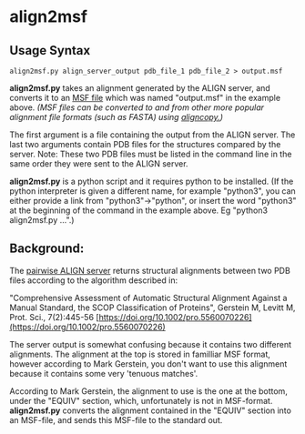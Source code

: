 align2msf
=========


## Usage Syntax

```
align2msf.py align_server_output pdb_file_1 pdb_file_2 > output.msf
```

**align2msf.py** takes an alignment generated
by the ALIGN server, and converts it to an
[MSF file](http://rothlab.ucdavis.edu/genhelp/chapter_2_using_sequences.html#_Specifying_RSF_Files)
which was named "output.msf" in the example above.
*(MSF files can be converted to and from other
 more popular alignment file formats (such as FASTA) using
[aligncopy.](http://emboss.sourceforge.net/apps/cvs/emboss/apps/aligncopy.html))*

The first argument is a file containing the output from the ALIGN server.
The last two arguments contain PDB files for the structures
compared by the server.  Note: These two PDB files must be
listed in the command line in the same order they were sent
to the ALIGN server.

**align2msf.py** is a python script and it requires python to be installed.
(If the python interpreter is given a different name, for example "python3",
you can either provide a link from "python3"->"python", or insert the word
"python3" at the beginning of the command in the example above.
Eg "python3 align2msf.py ...".)


## Background:

The [pairwise ALIGN server](http://molmovdb.mbb.yale.edu/align)
returns structural alignments between two PDB files according to the
algorithm described in:

"Comprehensive Assessment of Automatic Structural Alignment Against a Manual Standard, the SCOP Classification of Proteins", Gerstein M, Levitt M, Prot. Sci., 7(2):445-56
[https://doi.org/10.1002/pro.5560070226](https://doi.org/10.1002/pro.5560070226)

The server output is somewhat confusing because it contains two
different alignments.  The alignment at the top is stored in familliar
MSF format, however according to Mark Gerstein, you don't want to
use this alignment because it contains some very 'tenuous matches'.

According to Mark Gerstein, the alignment to use is the one
at the bottom, under the "EQUIV" section, which, unfortunately
is not in MSF-format.  **align2msf.py** converts the alignment contained
in the "EQUIV" section into an MSF-file, and sends this MSF-file
to the standard out.
